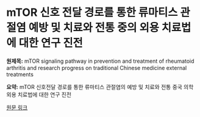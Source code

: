 # mTOR 신호 전달 경로를 통한 류마티스 관절염 예방 및 치료와 전통 중의 외용 치료법에 대한 연구 진전

**원제목:** mTOR signaling pathway in prevention and treatment of rheumatoid arthritis and research progress on traditional Chinese medicine external treatments

**요약:** mTOR 신호전달 경로를 통한 류마티스 관절염의 예방 및 치료와 전통 중국 의학 외용 치료법에 대한 연구 진전

[원문 링크](https://scholar.google.com/scholar_url?url=https://shzyyzz.shzyyzz.com/en/article/doi/10.16305/j.1007-1334.2025.z20240709004/&hl=ko&sa=X&d=10585264336695019093&ei=Gk53aL-hEffWieoPg4Tq4Qg&scisig=AAZF9b94AbDNKboLEfbGJCmtwkz9&oi=scholaralrt&hist=BNQUaiIAAAAJ:14506666337630168194:AAZF9b_PeNf8wT0-VehjnTVRx6QU&html=&pos=4&folt=kw-top)
